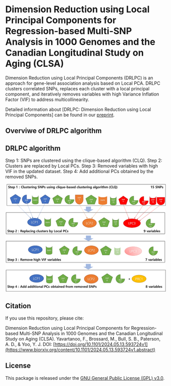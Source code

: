 # Dimension Reduction using Local Principal Components for Regression-based Multi-SNP Analysis in 1000 Genomes and the Canadian Longitudinal Study on Aging (CLSA)
Dimension Reduction using Local Principal Components (DRLPC) is an approach for gene-level association analysis based on Local PCA. DRLPC clusters correlated SNPs, replaces each cluster with a local principal component, and iteratively removes variables with high Variance Inflation Factor (VIF) to address multicollinearity. 

Detailed information about [DRLPC: Dimension Reduction using Local Principal Components] can be found in our [preprint](https://www.biorxiv.org/content/10.1101/2024.05.13.593724v1.abstract).

## **Overviwe of DRLPC algorithm** ##

## **DRLPC algorithm** ##
Step 1: SNPs are clustered using the clique-based algorithm (CLQ).
Step 2: Clusters are replaced by Local PCs.
Step 3: Removed variables with high VIF in the updated dataset.
Step 4: Add additional PCs obtained by the removed SNPs.

![DRLPC Algorithm](DRLPC-algorithm.png)




## **Citation** ##

If you use this repository, please cite:

Dimension Reduction using Local Principal Components for Regression-based Multi-SNP Analysis in 1000 Genomes and the Canadian Longitudinal Study on Aging (CLSA). Yavartanoo, F., Brossard, M., Bull, S. B., Paterson, A. D., & Yoo, Y. J. DOI:
[https://doi.org/10.1101/2024.05.13.593724v1](https://www.biorxiv.org/content/10.1101/2024.05.13.593724v1.abstract)

## **License** ##

This package is released under the [GNU General Public License (GPL) v3.0](https://www.gnu.org/licenses/gpl-3.0.en.html).


